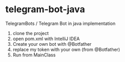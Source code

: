 # telegram-bot-java
TelegramBots / Telegram Bot in java implementation

1. clone the  project
2. open pom.xml with IntelliJ IDEA
3. Create your own bot with @Botfather
4. replace my token with your own (from @Botfather)
5. Run from MainClass
